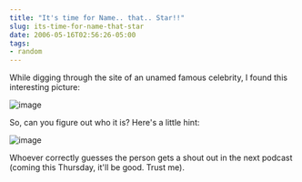 ```yaml
---
title: "It's time for Name.. that.. Star!!"
slug: its-time-for-name-that-star
date: 2006-05-16T02:56:26-05:00
tags:
- random
---
```

While digging through the site of an unamed famous celebrity, I found this interesting picture:

![](http://www.dxprog.com/pics/acf74la.jpg "image")

So, can you figure out who it is? Here's a little hint:

![](http://www.dxprog.com/pics/some_guy.jpg "image")

Whoever correctly guesses the person gets a shout out in the next podcast (coming this Thursday, it'll be good. Trust me).
